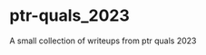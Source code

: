 # ptr-quals_2023

<!--
#field
CTF

#groups
Writeups

#languages
Python

#frames and libs

-->

A small collection of writeups from ptr quals 2023
